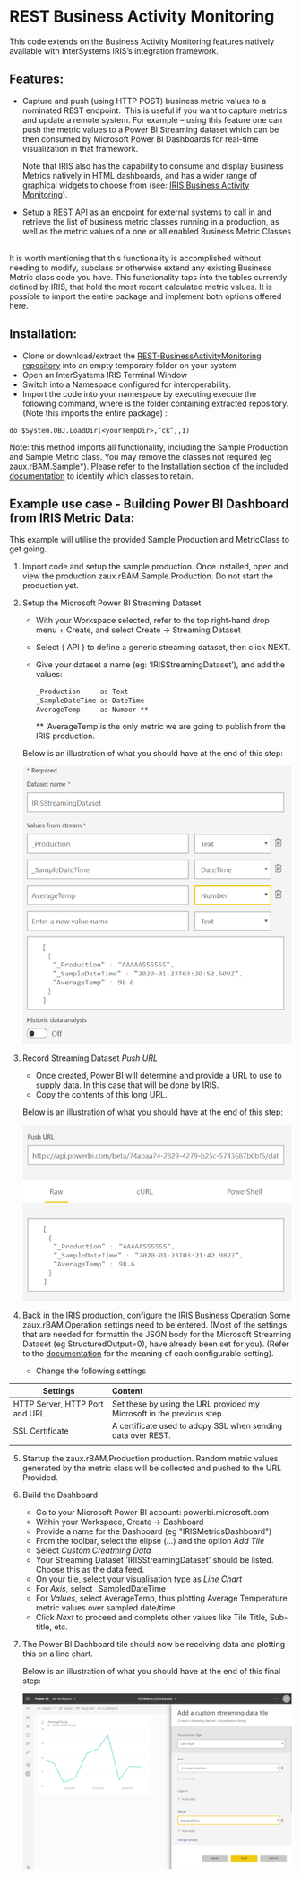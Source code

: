 # REST Business Activity Monitoring

This code extends on the Business Activity Monitoring features natively available with InterSystems IRIS’s integration framework. 

## Features:
* Capture and push (using HTTP POST) business metric values to a nominated REST endpoint. 
This is useful if you want to capture metrics and update a remote system. For example – using this feature one can push the metric values to a Power BI Streaming dataset which can be then consumed by Microsoft Power BI Dashboards for real-time visualization in that framework.

	Note that IRIS also has the capability to consume and display Business Metrics natively in HTML dashboards, and has a wider range 	  of graphical widgets to choose from (see: [IRIS Business Activity Monitoring](https://docs.intersystems.com/irisforhealth20194/csp/docbook/DocBook.UI.Page.cls?KEY=EGIN_options#EGIN_options_bam)). 

* Setup a REST API as an endpoint for external systems to call in and retrieve the list of business metric classes running in a production, as well as the metric values of a one or all enabled Business Metric Classes  


It is worth mentioning that this functionality is accomplished without needing to modify, subclass or otherwise extend any existing Business Metric class code you have. This functionality taps into the tables currently defined by IRIS, that hold the most recent calculated metric values. 
It is possible to import the entire package and implement both options offered here.


## Installation:
- Clone or download/extract the [REST-BusinessActivityMonitoring repository](https://github.com/pisani/REST-BusinessActivityMonitoring) into an empty temporary folder on your system
- Open an InterSystems IRIS Terminal Window
- Switch into a Namespace configured for interoperability.
- Import the code into your namespace by executing execute the following command, where <yourTempDir> is the folder containing extracted  repository.(Note this imports the entire package) : 
```
do $System.OBJ.LoadDir(<yourTempDir>,”ck”,,1)
```
Note: this method imports all functionality, including the Sample Production and Sample Metric class. You may remove the classes not required (eg zaux.rBAM.Sample*). Please refer to the Installation section of the included [documentation](https://github.com/pisani/REST-BusinessActivityMonitoring/blob/master/zaux/documentation/zaux.rBAM.OpenExchange.pdf) to identify which classes to retain. 


## Example use case - Building Power BI Dashboard from IRIS Metric Data:

This example will utilise the provided Sample Production and MetricClass to get going.

1.	Import code and setup the sample production.
	Once installed, open and view the production zaux.rBAM.Sample.Production. Do not start the production yet.
 	
2.	Setup the Microsoft Power BI Streaming Dataset

	- With your Workspace selected, refer to the top right-hand drop menu + Create,  and select Create -> Streaming Dataset
	- Select { API }  to define a generic streaming dataset, then click NEXT.
	- Give your dataset a name (eg: ‘IRISStreamingDataset’), and add the values:
	
		```
		_Production		as Text
		_SampleDateTime	as DateTime
		AverageTemp		as Number **
		```
		** ‘AverageTemp is the only metric we are going to publish from the IRIS production.
	
	Below is an illustration of what you should have at the end of this step:

	![image](https://github.com/pisani/REST-BusinessActivityMonitoring/blob/master/zaux/documentation/images/MSDatasetDefinition.png)
 
3.	Record Streaming Dataset *Push URL*
	- Once created, Power BI will determine and provide a URL to use to supply data. In this case that will be done by IRIS.
	- Copy the contents of this long URL.

	Below is an illustration of what you should have at the end of this step:
	
	![image](https://github.com/pisani/REST-BusinessActivityMonitoring/blob/master/zaux/documentation/images/MSDatasetURL.png)


4.	Back in the IRIS production, configure the IRIS Business Operation
	Some zaux.rBAM.Operation settings need to be entered. (Most of the settings that are needed for formattin the JSON body for the Microsoft Streaming Dataset (eg StructuredOutput=0), have already been set for you). (Refer to the [documentation](https://github.com/pisani/REST-BusinessActivityMonitoring/blob/master/zaux/documentation/zaux.rBAM.OpenExchange.pdf) for the meaning of each configurable setting).
	
	- Change the following settings
	
| Settings                        | Content                                                                 | 
| ------------------------------- | :---------------------------------------------------------------------- | 
| HTTP Server, HTTP Port and URL  | Set these by using the URL provided my Microsoft in the previous step.  |
| SSL Certificate                 | A certificate used to adopy SSL when sending data over REST.            |
|                                 |                                                                         |

 	
5. 	Startup the zaux.rBAM.Production production. Random metric values generated by the metric class will be collected 
and pushed to the URL Provided.

6. 	Build the Dashboard
	- Go to your Microsoft Power BI account: powerbi.microsoft.com
	- Within your Workspace, Create -> Dashboard
	- Provide a name for the Dashboard (eg "IRISMetricsDashboard")
	- From the toolbar, select the elipse (...) and the option *Add Tile*
	- Select *Custom Creatming Data*
	- Your Streaming Dataset 'IRISStreamingDataset' should be listed. Choose this as the data feed.
	- On your tile, select your visualisation type as *Line Chart*
	- For *Axis*, select _SampledDateTime
	- For *Values*, select AverageTemp, thus plotting Average Temperature metric values over sampled date/time
	- Click *Next* to proceed and complete other values like Tile Title, Sub-title, etc.

7.	The Power BI Dashboard tile should now be receiving data and plotting this on a line chart.

	Below is an illustration of what you should have at the end of this final step:
	
	![image](https://github.com/pisani/REST-BusinessActivityMonitoring/blob/master/zaux/documentation/images/MSDashboardTileSettings.png)
	
